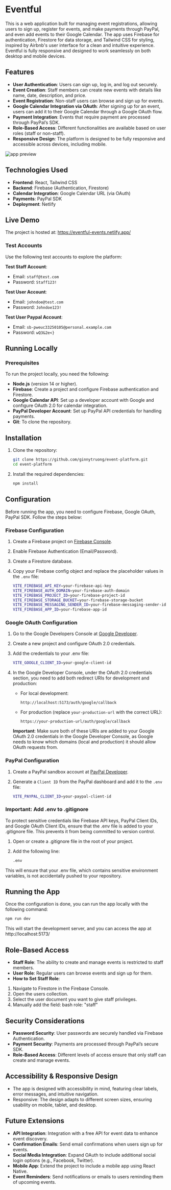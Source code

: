 # Eventful

This is a web application built for managing event registrations, allowing users to sign up, register for events, and make payments through PayPal, and even add events to their Google Calendar. The app uses Firebase for authentication, Firestore for data storage, and Tailwind CSS for styling, inspired by Airbnb's user interface for a clean and intuitive experience.
Eventful is fully responsive and designed to work seamlessly on both desktop and mobile devices.

## Features

- **User Authentication**: Users can sign up, log in, and log out securely.
- **Event Creation**: Staff members can create new events with details like name, date, description, and price.
- **Event Registration**: Non-staff users can browse and sign up for events.
- **Google Calendar Integration via OAuth**: After signing up for an event, users can add it to their Google Calendar through a Google OAuth flow.
- **Payment Integration**: Events that require payment are processed through PayPal’s SDK.
- **Role-Based Access**: Different functionalities are available based on user roles (staff or non-staff).
- **Responsive Design**: The platform is designed to be fully responsive and accessible across devices, including mobile.

![app preview](<Screenshot 2024-10-16 at 17.10.33.png>)

## Technologies Used

- **Frontend**: React, Tailwind CSS
- **Backend**: Firebase (Authentication, Firestore)
- **Calendar Integration**: Google Calendar URL (via OAuth)
- **Payments**: PayPal SDK
- **Deployment**: Netlify

## Live Demo
The project is hosted at: https://eventful-events.netlify.app/

### Test Accounts
Use the following test accounts to explore the platform:

**Test Staff Account**:
- Email: ```staff@test.com```
- Password: ```Staff123!```

**Test User Account**:
- Email: ```johndoe@test.com```
- Password: ```Johndoe123!```

**Test User Paypal Account**:
- Email: ```sb-pweuc33250105@personal.example.com```
- Password: ```wQ3&2e<}```

## Running Locally
### Prerequisites
To run the project locally, you need the following:
- **Node.js** (version 14 or higher).
- **Firebase**: Create a project and configure Firebase authentication and Firestore.
- **Google Calendar API**: Set up a developer account with Google and configure OAuth 2.0 for calendar integration.
- **PayPal Developer Account**: Set up PayPal API credentials for handling payments.
- **Git**: To clone the repository.

## Installation

1. Clone the repository:

    ```bash
    git clone https://github.com/ginnytruong/event-platform.git
    cd event-platform
    ```

2. Install the required dependencies:

    ```bash
    npm install
    ```

## Configuration

Before running the app, you need to configure Firebase, Google OAuth, PayPal SDK. Follow the steps below:

### Firebase Configuration

1. Create a Firebase project on [Firebase Console](https://console.firebase.google.com/).
2. Enable Firebase Authentication (Email/Password).
3. Create a Firestore database.
4. Copy your Firebase config object and replace the placeholder values in the `.env` file:

    ```bash
    VITE_FIREBASE_API_KEY=your-firebase-api-key
    VITE_FIREBASE_AUTH_DOMAIN=your-firebase-auth-domain
    VITE_FIREBASE_PROJECT_ID=your-firebase-project-id
    VITE_FIREBASE_STORAGE_BUCKET=your-firebase-storage-bucket
    VITE_FIREBASE_MESSAGING_SENDER_ID=your-firebase-messaging-sender-id
    VITE_FIREBASE_APP_ID=your-firebase-app-id
    ```

### Google OAuth Configuration
1. Go to the Google Developers Console at [Google Developer](https://console.developers.google.com/project).
2. Create a new project and configure OAuth 2.0 credentials.
3. Add the credentials to your .env file:

    ```bash
    VITE_GOOGLE_CLIENT_ID=your-google-client-id
    ```
4. In the Google Developer Console, under the OAuth 2.0 credentials section, you need to add both redirect URIs for development and production:

    - For local development:
      ```
      http://localhost:5173/auth/google/callback
      ```
    - For production (replace `your-production-url` with the correct URL):
      ```
      https://your-production-url/auth/google/callback
      ```
    
    **Important**: Make sure both of these URIs are added to your Google OAuth 2.0 credentials in the Google Developer Console, as Google needs to know which domains (local and production) it should allow OAuth requests from.

### PayPal Configuration

1. Create a PayPal sandbox account at [PayPal Developer](https://developer.paypal.com/).
2. Generate a `Client ID` from the PayPal dashboard and add it to the `.env` file:

    ```bash
    VITE_PAYPAL_CLIENT_ID=your-paypal-client-id
    ```

### Important: Add .env to .gitignore
To protect sensitive credentials like Firebase API keys, PayPal Client IDs, and Google OAuth Client IDs, ensure that the .env file is added to your .gitignore file. This prevents it from being committed to version control.

1. Open or create a .gitignore file in the root of your project.
2. Add the following line:

    ``` bash
    .env
    ```
This will ensure that your .env file, which contains sensitive environment variables, is not accidentally pushed to your repository.

## Running the App

Once the configuration is done, you can run the app locally with the following command:

``` bash
npm run dev
```

This will start the development server, and you can access the app at http://localhost:5173/

## Role-Based Access
- **Staff Role**: The ability to create and manage events is restricted to staff members.
- **User Role**: Regular users can browse events and sign up for them.
- **How to Set Staff Role**: 
1. Navigate to Firestore in the Firebase Console.
2. Open the users collection.
3. Select the user document you want to give staff privileges.
4. Manually add the field: bash role: "staff"

## Security Considerations
- **Password Security**: User passwords are securely handled via Firebase Authentication.
- **Payment Security**: Payments are processed through PayPal’s secure SDK.
- **Role-Based Access**: Different levels of access ensure that only staff can create and manage events.

## Accessibility & Responsive Design
- The app is designed with accessibility in mind, featuring clear labels, error messages, and intuitive navigation.
- Responsive: The design adapts to different screen sizes, ensuring usability on mobile, tablet, and desktop.

## Future Extensions
- **API Integration**: Integration with a free API for event data to enhance event discovery.
- **Confirmation Emails**: Send email confirmations when users sign up for events.
- **Social Media Integration**: Expand OAuth to include additional social login options (e.g., Facebook, Twitter).
- **Mobile App**: Extend the project to include a mobile app using React Native.
- **Event Reminders**: Send notifications or emails to users reminding them of upcoming events.
